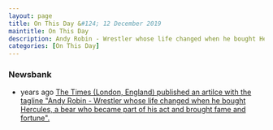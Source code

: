 ```yaml
---
layout: page
title: On This Day &#124; 12 December 2019
maintitle: On This Day
description: Andy Robin - Wrestler whose life changed when he bought Hercules, a bear who became part of his act and brought fame and fortune.
categories: [On This Day]
---
```


### Newsbank
* <span id="age1"></span> years ago [The Times (London, England) published an artilce with the tagline "Andy Robin - Wrestler whose life changed when he bought Hercules, a bear who became part of his act and brought fame and fortune".](https://infoweb.newsbank.com/resources/doc/nb/news/177C89E3534C8188?p=UKNB&saved_alert_id=anonymous_alerts_platform_IW_1488554874372)

<!-- Script for calculating number of years ago -->
<script>
var dob = '20191212';
var year = Number(dob.substr(0, 4));
var month = Number(dob.substr(4, 2)) - 1;
var day = Number(dob.substr(6, 2));
var today = new Date();
var age1 = today.getFullYear() - year;
if (today.getMonth() < month || (today.getMonth() == month && today.getDate() < day)) {
age1--;
}
document.getElementById("age1").innerHTML=age1;
</script>

